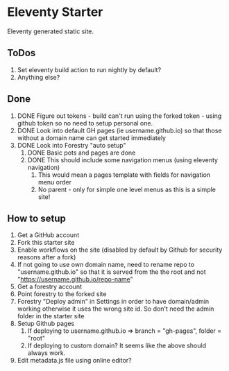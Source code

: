 # Eleventy Starter
Eleventy generated static site.

## ToDos
1. Set eleventy build action to run nightly by default?
1. Anything else?

## Done
1. DONE Figure out tokens - build can't run using the forked token - using github token so no need to setup personal one.
1. DONE Look into default GH pages (ie username.github.io) so that those without a domain name can get started immediately
1. DONE Look into Forestry "auto setup"
    1. DONE Basic pots and pages are done
    1. DONE This should include some navigation menus (using eleventy navigation)
        1. This would mean a pages template with fields for navigation menu order
        1. No parent - only for simple one level menus as this is a simple site!

## How to setup
1. Get a GitHub account
1. Fork this starter site
1. Enable workflows on the site (disabled by default by Github for security reasons after a fork)
1. If not going to use own domain name, need to rename repo to "username.github.io" so that it is served from the the root and not "https://username.github.io/repo-name" 
1. Get a forestry account
1. Point forestry to the forked site
2. Forestry "Deploy admin" in Settings in order to have domain/admin working otherwise it uses the wrong site id. So don't need the admin folder in the starter site
3. Setup Github pages
    1. If deploying to username.github.io => branch = "gh-pages", folder = "root"
    1. If deploying to custom domain? It seems like the above should always work.
4. Edit metadata.js file using online editor?
